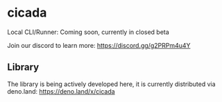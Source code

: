 # cicada

Local CLI/Runner: Coming soon, currently in closed beta

Join our discord to learn more: https://discord.gg/g2PRPm4u4Y

## Library

The library is being actively developed here, it is currently distributed via deno.land: https://deno.land/x/cicada
